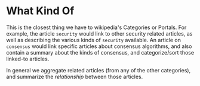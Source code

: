# What Kind Of
This is the closest thing we have to wikipedia's Categories
or Portals. For example, the article `security` would link to
other security related articles, as well as describing the various
kinds of `security` available. An article on `consensus` would link
specific articles about consensus algorithms, and also contain a
summary about the kinds of consensus, and categorize/sort those
linked-to articles.

In general we aggregate related articles (from any of the other categories),
and summarize the _relationship_ between those articles.